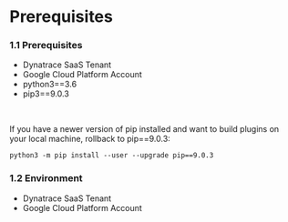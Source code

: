 # Prerequisites

### 1.1 Prerequisites

- Dynatrace SaaS Tenant
- Google Cloud Platform Account
- python3==3.6
- pip3==9.0.3

<br>

If you have a newer version of pip installed and want to build plugins on your local machine, rollback to pip==9.0.3:

```
python3 -m pip install --user --upgrade pip==9.0.3
```

### 1.2 Environment

- Dynatrace SaaS Tenant
- Google Cloud Platform Account
